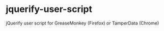 jquerify-user-script
====================

jQuerify user script for GreaseMonkey (Firefox) or TamperData (Chrome)
